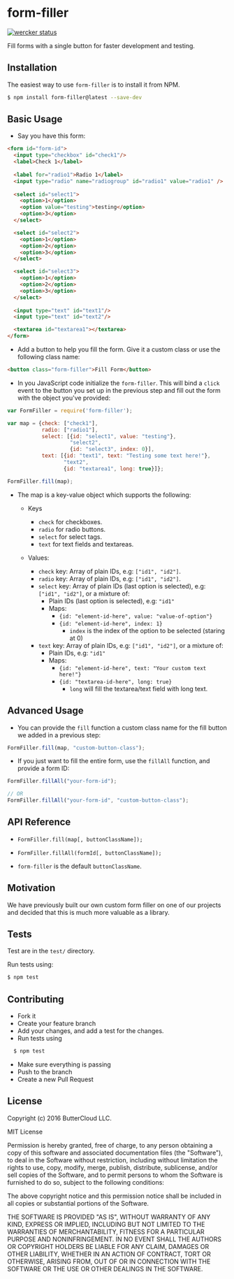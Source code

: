 # form-filler

[![wercker status](https://app.wercker.com/status/bbecf5724c20b9dab349e0272a1d23c4/s/master "wercker status")](https://app.wercker.com/project/bykey/bbecf5724c20b9dab349e0272a1d23c4)

Fill forms with a single button for faster development and testing.

## Installation
The easiest way to use `form-filler` is to install it from NPM.

```bash
$ npm install form-filler@latest --save-dev
```

## Basic Usage

* Say you have this form:

```html
<form id="form-id">
  <input type="checkbox" id="check1"/>
  <label>Check 1</label>
  
  <label for="radio1">Radio 1</label> 
  <input type="radio" name="radiogroup" id="radio1" value="radio1" /> 
  
  <select id="select1">
    <option>1</option>
    <option value="testing">testing</option>
    <option>3</option>
  </select>

  <select id="select2">
    <option>1</option>
    <option>2</option>
    <option>3</option>
  </select>

  <select id="select3">
    <option>1</option>
    <option>2</option>
    <option>3</option>
  </select>
  
  <input type="text" id="text1"/>
  <input type="text" id="text2"/>

  <textarea id="textarea1"></textarea>
</form>
```

* Add a button to help you fill the form. Give it a custom class or use the following class name:
  
```html
<button class="form-filler">Fill Form</button>
```

* In you JavaScript code initialize the `form-filler`. This will bind a `click` event to the button you set up in the previous step and fill out the form with the object you've provided: 

```javascript
var FormFiller = require('form-filler');

var map = {check: ["check1"],
           radio: ["radio1"],
           select: [{id: "select1", value: "testing"},
                    "select2",
                    {id: "select3", index: 0}],
           text: [{id: "text1", text: "Testing some text here!"},
                  "text2",
                  {id: "textarea1", long: true}]};

FormFiller.fill(map);
```

* The map is a key-value object which supports the following:
  
  * Keys
    * `check` for checkboxes.
    * `radio` for radio buttons.
    * `select` for select tags.
    * `text` for text fields and textareas.
  
  * Values:
    * `check` key: Array of plain IDs, e.g: `["id1", "id2"]`.
    * `radio` key: Array of plain IDs, e.g: `["id1", "id2"]`.
    * `select` key: Array of plain IDs (last option is selected), e.g: `["id1", "id2"]`, or a mixture of:
      * Plain IDs (last option is selected), e.g: `"id1"`
      * Maps:
        * `{id: "element-id-here", value: "value-of-option"}`
        * `{id: "element-id-here", index: 1}`
          * `index` is the index of the option to be selected (staring at 0)
    * `text` key: Array of plain IDs, e.g: `["id1", "id2"]`, or a mixture of:
      * Plain IDs, e.g: `"id1"`
      * Maps:
        * `{id: "element-id-here", text: "Your custom text here!"}`
        * `{id: "textarea-id-here", long: true}`
          * `long` will fill the textarea/text field with long text.


## Advanced Usage

* You can provide the `fill` function a custom class name for the fill button we added in a previous step:

```javascript
FormFiller.fill(map, "custom-button-class");
```

* If you just want to fill the entire form, use the `fillAll` function, and provide a form ID:

```javascript
FormFiller.fillAll("your-form-id");

// OR
FormFiller.fillAll("your-form-id", "custom-button-class");
```

## API Reference

* `FormFiller.fill(map[, buttonClassName]);`
* `FormFiller.fillAll(formId[, buttonClassName]);`

* `form-filler` is the default `buttonClassName`.

## Motivation

We have previously built our own custom form filler on one of our projects and decided that this is much more valuable as a library.

## Tests

Test are in the `test/` directory.

Run tests using:

```bash
$ npm test
```

## Contributing

* Fork it
* Create your feature branch
* Add your changes, and add a test for the changes.
* Run tests using

```bash
  $ npm test
```
* Make sure everything is passing
* Push to the branch
* Create a new Pull Request

## License

Copyright (c) 2016 ButterCloud LLC.

MIT License

Permission is hereby granted, free of charge, to any person obtaining
a copy of this software and associated documentation files (the
"Software"), to deal in the Software without restriction, including
without limitation the rights to use, copy, modify, merge, publish,
distribute, sublicense, and/or sell copies of the Software, and to
permit persons to whom the Software is furnished to do so, subject to
the following conditions:

The above copyright notice and this permission notice shall be
included in all copies or substantial portions of the Software.

THE SOFTWARE IS PROVIDED "AS IS", WITHOUT WARRANTY OF ANY KIND,
EXPRESS OR IMPLIED, INCLUDING BUT NOT LIMITED TO THE WARRANTIES OF
MERCHANTABILITY, FITNESS FOR A PARTICULAR PURPOSE AND
NONINFRINGEMENT. IN NO EVENT SHALL THE AUTHORS OR COPYRIGHT HOLDERS BE
LIABLE FOR ANY CLAIM, DAMAGES OR OTHER LIABILITY, WHETHER IN AN ACTION
OF CONTRACT, TORT OR OTHERWISE, ARISING FROM, OUT OF OR IN CONNECTION
WITH THE SOFTWARE OR THE USE OR OTHER DEALINGS IN THE SOFTWARE.